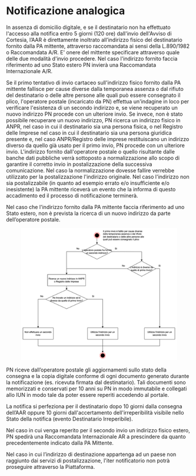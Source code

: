 # Notificazione analogica

In assenza di domicilio digitale, e se il destinatario non ha effettuato l'accesso alla notifica entro 5 giorni (120 ore) dall'invio dell'Avviso di Cortesia, l’AAR è direttamente inoltrato all’indirizzo fisico del destinatario fornito dalla PA mittente, attraverso raccomandata ai sensi della L.890/1982 o Raccomandata A/R. E' onere del mittente specificare attraverso quale delle due modalità d'invio procedere. Nel caso l'indirizzo fornito faccia riferimento ad uno Stato estero PN invierà una Raccomandata Internazionale A/R.&#x20;

Se il primo tentativo di invio cartaceo sull'indirizzo fisico fornito dalla PA mittente fallisce per cause diverse dalla temporanea assenza o dal rifiuto del destinatario o delle altre persone alle quali può essere consegnato il plico, l'operatore postale (incaricato da PN) effettua un'indagine in loco per verificare l'esistenza di un secondo indirizzo e, se viene recuperato un nuovo indirizzo PN procede con un ulteriore invio. Se invece, non è stato possibile recuperare un nuovo indirizzo, PN ricerca un indirizzo fisico in ANPR, nel caso in cui il destinatario sia una persona fisica, o nel Registro delle Imprese nel caso in cui il destinatario sia una persona giuridica presente e, nel caso ANPR/Registro delle imprese restituiscano un indirizzo diverso da quello già usato per il primo invio, PN procede con un ulteriore invio.  L'indirizzo fornito dall'operatore postale o quello risultante dalle banche dati pubbliche verrà sottoposto a normalizzazione allo scopo di garantire il corretto invio in postalizzazione della successiva comunicazione. Nel caso la normalizzazione dovesse fallire verrebbe utilizzato per la postalizzazione l'indirizzo originale. Nel caso l'indirizzo non sia postalizzabile (in quanto ad esempio errato e/o insufficiente e/o inesistente) la PA mittente riceverà un evento che la informa di questo accadimento ed il processo di notificazione terminerà.

Nel caso che l'indirizzo fornito dalla PA mittente faccia riferimento ad uno Stato estero, non è prevista la ricerca di un nuovo indirizzo da parte dell’operatore postale.

<figure><img src="../../.gitbook/assets/image (66).png" alt=""><figcaption></figcaption></figure>

PN riceve dall’operatore postale gli aggiornamenti sullo stato della consegna e la copia digitale conforme di ogni documento generato durante la notificazione (es. ricevuta firmata dal destinatario). Tali documenti sono memorizzati e conservati per 10 anni su PN in modo immutabile e collegati allo IUN in modo tale da poter essere reperiti accedendo al portale.

La notifica si perfeziona per il destinatario dopo 10 giorni dalla consegna dell’AAR oppure 10 giorni dall'accertamento dell'irreperibilità visibile nello Stato della notifica (evento Destinatario Irreperibile).

Nel caso in cui venga reperito per il secondo invio un indirizzo fisico estero, PN spedirà una Raccomandata Internazionale AR a prescindere da quanto precedentemente indicato dalla PA Mittente.&#x20;

Nel caso in cui l’indirizzo di destinazione appartenga ad un paese non raggiunto dai servizi di postalizzazione, l'iter notificatorio non potrà proseguire attraverso la Piattaforma.
